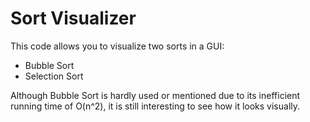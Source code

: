 # Sort Visualizer

This code allows you to visualize two sorts in a GUI:  
  * Bubble Sort  
  * Selection Sort

Although Bubble Sort is hardly used or mentioned due to its inefficient running time of O(n^2), it is still interesting to see how it looks visually.
